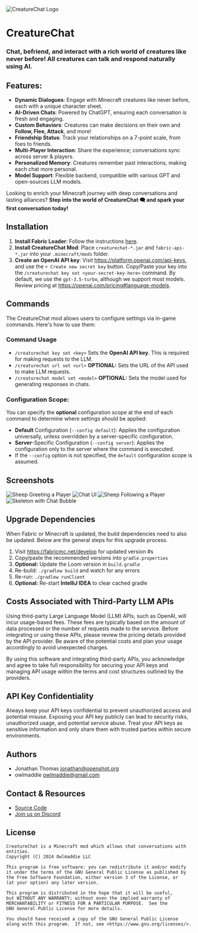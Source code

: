![CreatureChat Logo](src/main/resources/assets/creaturechat/icon.png "CreatureChat Logo")

# CreatureChat

### Chat, befriend, and interact with a rich world of creatures like never before! All creatures can talk and respond naturally using AI.

## Features:
- **Dynamic Dialogues**: Engage with Minecraft creatures like never before, each with a unique character sheet.
- **AI-Driven Chats**: Powered by ChatGPT, ensuring each conversation is fresh and engaging.
- **Custom Behaviors**: Creatures can make decisions on their own and **Follow, Flee, Attack**, and more!
- **Friendship Status**: Track your relationships on a 7-point scale, from foes to friends.
- **Multi-Player Interaction**: Share the experience; conversations sync across server & players.
- **Personalized Memory**: Creatures remember past interactions, making each chat more personal.
- **Model Support**: Flexible backend, compatible with various GPT and open-sources LLM models.

Looking to enrich your Minecraft journey with deep conversations and lasting alliances?
**Step into the world of CreatureChat 🗨 and spark your first conversation today!**

## Installation
1. **Install Fabric Loader**: Follow the instructions [here](https://fabricmc.net/use/).
1. **Install CreatureChat Mod**: Place `creaturechat-*.jar` and `fabric-api-*.jar` into your `.minecraft/mods`
   folder.
1. **Create an OpenAI API key**: Visit https://platform.openai.com/api-keys, and use the `+ Create new secret key` button.
   Copy/Paste your key into the `/creaturechat key set <your-secret-key-here>` command. 
   By default, we use the `gpt-3.5-turbo`, although we support most models. Review pricing at 
   https://openai.com/pricing#language-models.

## Commands
The CreatureChat mod allows users to configure settings via in-game commands. Here's how to use them:

### Command Usage
- `/creaturechat key set <key>`
  Sets the **OpenAI API key**. This is required for making requests to the LLM.
- `/creaturechat url set <url>`
  **OPTIONAL:** Sets the URL of the API used to make LLM requests.
- `/creaturechat model set <model>`
  **OPTIONAL:** Sets the model used for generating responses in chats.

### Configuration Scope:
  You can specify the **optional** configuration scope at the end of each command to determine where settings should be applied:

- **Default** Configuration (`--config default`):
  Applies the configuration universally, unless overridden by a server-specific configuration.
- **Server**-Specific Configuration (`--config server`):
  Applies the configuration only to the server where the command is executed.
- If the `--config` option is not specified, the `default` configuration scope is assumed.

## Screenshots
![Sheep Greeting a Player](src/main/resources/assets/creaturechat/screenshots/sheep-greeting.png "Sheep Greeting a Player")
![Chat UI](src/main/resources/assets/creaturechat/screenshots/chat-ui.png "Chat User-Interface")
![Sheep Following a Player](src/main/resources/assets/creaturechat/screenshots/sheep-following.png "Sheep Following a Player")
![Skeleton with Chat Bubble](src/main/resources/assets/creaturechat/screenshots/skeleton-chat.png "Skeleton with Chat Bubble")

## Upgrade Dependencies

When Fabric or Minecraft is updated, the build dependencies need to also
be updated. Below are the general steps for this upgrade process.

1. Visit https://fabricmc.net/develop for updated version #s
1. Copy/paste the recommended versions into `gradle.properties`
1. **Optional:** Update the Loom version in `build.gradle` 
1. Re-build: `./gradlew build` and watch for any errors
1. Re-run: `./gradlew runClient`
1. **Optional:** Re-start **IntelliJ IDEA** to clear cached gradle

## Costs Associated with Third-Party LLM APIs
Using third-party Large Language Model (LLM) APIs, such as OpenAI, will incur usage-based fees. 
These fees are typically based on the amount of data processed or the number of requests made 
to the service. Before integrating or using these APIs, please review the pricing details 
provided by the API provider. Be aware of the potential costs and plan your usage accordingly 
to avoid unexpected charges.

By using this software and integrating third-party APIs, you acknowledge and agree to take 
full responsibility for securing your API keys and managing API usage within the terms and 
cost structures outlined by the providers.

## API Key Confidentiality
Always keep your API keys confidential to prevent unauthorized access and potential misuse.
Exposing your API key publicly can lead to security risks, unauthorized usage, and potential
service abuse. Treat your API keys as sensitive information and only share them with trusted
parties within secure environments.

## Authors

- Jonathan Thomas <jonathan@openshot.org>
- owlmaddie <owlmaddie@gmail.com>

## Contact & Resources

- [Source Code](http://gitlab.openshot.org/minecraft/creature-chat)
- [Join us on Discord](https://discord.gg/m9dvPFmN3e)

## License

    CreatureChat is a Minecraft mod which allows chat conversations with entities.
    Copyright (C) 2024 Owlmaddie LLC

    This program is free software: you can redistribute it and/or modify
    it under the terms of the GNU General Public License as published by
    the Free Software Foundation, either version 3 of the License, or
    (at your option) any later version.

    This program is distributed in the hope that it will be useful,
    but WITHOUT ANY WARRANTY; without even the implied warranty of
    MERCHANTABILITY or FITNESS FOR A PARTICULAR PURPOSE.  See the
    GNU General Public License for more details.

    You should have received a copy of the GNU General Public License
    along with this program.  If not, see <https://www.gnu.org/licenses/>.
